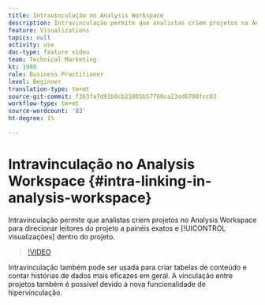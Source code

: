```yaml
---
title: Intravinculação no Analysis Workspace
description: Intravinculação permite que analistas criem projetos na Analysis Workspace para direcionar leitores do projeto a painéis e visualizações exatos no projeto.
feature: Visualizations
topics: null
activity: use
doc-type: feature video
team: Technical Marketing
kt: 1908
role: Business Practitioner
level: Beginner
translation-type: tm+mt
source-git-commit: f3b3fa7d91b0cb21005b57768ca23ed6700fcc03
workflow-type: tm+mt
source-wordcount: '83'
ht-degree: 1%

---
```



# Intravinculação no Analysis Workspace {#intra-linking-in-analysis-workspace}

Intravinculação permite que analistas criem projetos no Analysis Workspace para direcionar leitores do projeto a painéis exatos e [!UICONTROL visualizações] dentro do projeto.

>[!VIDEO](https://video.tv.adobe.com/v/23724/?quality=12)

Intravinculação também pode ser usada para criar tabelas de conteúdo e contar histórias de dados mais eficazes em geral. A vinculação entre projetos também é possível devido à nova funcionalidade de hipervinculação.
